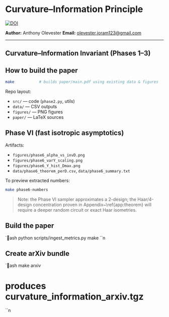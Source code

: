 # Curvature–Information Principle

[![DOI](https://zenodo.org/badge/DOI/10.5281/zenodo.17497059.svg)](https://doi.org/10.5281/zenodo.17497059)

**Author:** Anthony Olevester
**Email:** olevester.joram123@gmail.com

---

## Curvature–Information Invariant (Phases 1–3)

## How to build the paper
```bash
make           # builds paper/main.pdf using existing data & figures
```

Repo layout:

* `src/` — code (`phase2.py`, utils)
* `data/` — CSV outputs
* `figures/` — PNG figures
* `paper/` — LaTeX sources
## Phase VI (fast isotropic asymptotics)
Artifacts:
- `figures/phase6_alpha_vs_invD.png`
- `figures/phase6_varY_scaling.png`
- `figures/phase6_Y_hist_Dmax.png`
- `data/phase6_theorem_perD.csv`, `data/phase6_summary.txt`

To preview extracted numbers:
```bash
make phase6-numbers
```

> Note: the Phase VI sampler approximates a 2-design; the 
> Haar/4-design concentration proven in Appendix~\ref{app:theorem} 
> will require a deeper random circuit or exact Haar isometries.


## Build the paper

`ash
python scripts/ingest_metrics.py
make
``n
## Create arXiv bundle

`ash
make arxiv
# produces curvature_information_arxiv.tgz
``n
